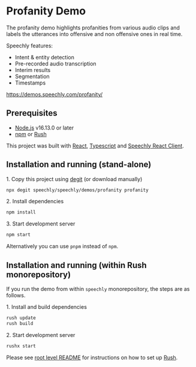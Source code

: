 # Profanity Demo

The profanity demo highlights profanities from various audio clips and labels the utterances into offensive and non offensive ones in real time.

Speechly features:

- Intent & entity detection
- Pre-recorded audio transcription
- Interim results
- Segmentation
- Timestamps

https://demos.speechly.com/profanity/

## Prerequisites

* [Node.js](https://nodejs.org/) v16.13.0 or later
* [npm](https://npmjs.com/) or [Rush](https://rushjs.io/)

This project was built with [React](https://reactjs.org/), [Typescript](https://www.typescriptlang.org/) and [Speechly React Client](https://www.npmjs.com/package/@speechly/react-client).

## Installation and running (stand-alone)

1\. Copy this project using [degit](https://github.com/Rich-Harris/degit) (or download manually)

```bash
npx degit speechly/speechly/demos/profanity profanity
```

2\. Install dependencies

```bash
npm install
```

3\. Start development server

```bash
npm start
```

Alternatively you can use `pnpm` instead of `npm`.

## Installation and running (within Rush monorepository)

If you run the demo from within `speechly` monorepository, the steps are as follows.

1\. Install and build dependencies

```bash
rush update
rush build
```

2\. Start development server

```bash
rushx start
```

Please see [root level README](../../README.md#how-to-use-this-rush-monorepository) for instructions on how to set up [Rush](https://rushjs.io/).
